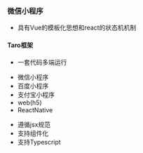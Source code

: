 ### 微信小程序
- 具有Vue的模板化思想和react的状态机机制


#### Taro框架
- 一套代码多端运行
 + 微信小程序
 + 百度小程序
 + 支付宝小程序
 + web(h5)
 + ReactNative
- 遵循jsx规范
- 支持组件化
- 支持Typescript